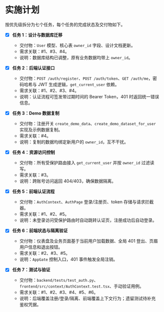 # 实施计划

按优先级拆分为七个任务，每个任务的完成状态及交付物如下。

- [x] **任务 1：设计与数据库迁移**  
  - 交付物：`User` 模型、核心表 `owner_id` 字段、设计文档更新。  
  - 需求关联：#1、#3、#4。  
  - 说明：数据库结构已调整，原有业务数据均带上 `owner_id`。

- [x] **任务 2：后端认证接口**  
  - 交付物：`POST /auth/register`、`POST /auth/token`、`GET /auth/me`，密码哈希与 JWT 生成逻辑，`get_current_user` 依赖。  
  - 需求关联：#1、#2、#3、#4。  
  - 说明：认证流程可签发带过期时间的 Bearer Token，401 时返回统一错误信息。

- [x] **任务 3：Demo 数据复制**  
  - 交付物：注册开关 `create_demo_data`、`create_demo_dataset_for_user` 实现及示例数据复制。  
  - 需求关联：#4。  
  - 说明：复制的数据均绑定新用户的 `owner_id`，互不干扰。

- [x] **任务 4：资源访问控制**  
  - 交付物：所有受保护路由接入 `get_current_user` 并按 `owner_id` 过滤读写。  
  - 需求关联：#3。  
  - 说明：跨账号访问返回 404/403，确保数据隔离。

- [x] **任务 5：前端认证流程**  
  - 交付物：`AuthContext`、`AuthPage` 登录/注册页、token 存储与请求拦截器。  
  - 需求关联：#1、#2、#5。  
  - 说明：未登录访问受保护路由时自动跳转认证页，注册成功后自动登录。

- [x] **任务 6：前端状态与隔离验证**  
  - 交付物：仪表盘及业务页面基于当前用户加载数据、全局 401 登出、页眉用户信息和退出按钮。  
  - 需求关联：#2、#3、#5。  
  - 说明：`AppGate` 控制入口，401 事件触发全局注销。

- [x] **任务 7：测试与验证**  
  - 交付物：`backend/tests/test_auth.py`、`frontend/src/context/AuthContext.test.tsx`、手动验证用例。  
  - 需求关联：#1、#2、#3、#4、#5、#6。  
  - 说明：后端覆盖注册/登录/隔离、前端覆盖上下文行为；遗留测试待补充鉴权凭据。
